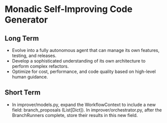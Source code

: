 # Monadic Self-Improving Code Generator

## Long Term
- Evolve into a fully autonomous agent that can manage its own features, testing, and releases.
- Develop a sophisticated understanding of its own architecture to perform complex refactors.
- Optimize for cost, performance, and code quality based on high-level human guidance.

## Short Term
- In improver/models.py, expand the WorkflowContext to include a new field: branch_proposals (List[Dict]). In improver/orchestrator.py, after the BranchRunners complete, store their results in this new field.